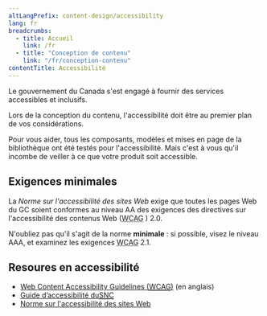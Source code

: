 ```yaml
---
altLangPrefix: content-design/accessibility
lang: fr
breadcrumbs:
  - title: Accueil
    link: /fr
  - title: "Conception de contenu"
    link: "/fr/conception-contenu"
contentTitle: Accessibilité
---
```

<p>Le gouvernement du Canada s'est engagé à fournir des services accessibles et inclusifs.</p>

<p>Lors de la conception du contenu, l'accessibilité doit être au premier plan de vos considérations.</p>

<p>Pour vous aider, tous les composants, modèles et mises en page de la bibliothèque ont été testés pour l'accessibilité. Mais c'est à vous qu'il incombe de veiller à ce que votre produit soit accessible.</p>

<h2>Exigences minimales</h2>

<p>La <cite>Norme sur l'accessibilité des sites Web</cite>  exige que toutes les pages Web du GC soient conformes au niveau AA des exigences des directives sur l'accessibilité des contenus Web (<abbr title="Web Content Accessibility Guidelines">WCAG</abbr> ) 2.0.</p>

<p>N'oubliez pas qu'il s'agit de la norme  <strong>minimale</strong> : si possible, visez le niveau AAA, et examinez les exigences <abbr title="Web Content Accessibility Guidelines">WCAG</abbr> 2.1. </p>

<h2>Resoures en accessibilité</h2>
<ul>
  <li><a href="https://www.w3.org/WAI/standards-guidelines/wcag/">Web Content Accessibility Guidelines (<abbr title="Web Content Accessibility Guidelines">WCAG</abbr>)</a> (en anglais)</li>
  <li><a href="https://digital.canada.ca/a11y/">Guide d’accessibilité du<abbr title="Service numérique canadien ">SNC</abbr></a></li>
  <li><a href="https://www.tbs-sct.gc.ca/pol/doc-fra.aspx?id=23601">Norme sur l'accessibilité des sites Web</a></li>
</ul>
